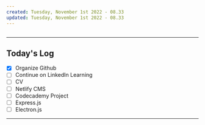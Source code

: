 ```yaml
---
created: Tuesday, November 1st 2022 - 08.33
updated: Tuesday, November 1st 2022 - 08.33
---
```

```toc
```

---
Today's Log
---
- [x] Organize Github
- [ ] Continue on LinkedIn Learning
- [ ] CV
- [ ] Netlify CMS
- [ ] Codecademy Project
- [ ] Express.js
- [ ] Electron.js

---